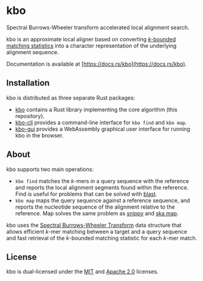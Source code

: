 # kbo
Spectral Burrows-Wheeler transform accelerated local alignment search.

kbo is an approximate local aligner based on converting [_k_-bounded matching
statistics](https://www.biorxiv.org/content/10.1101/2024.02.19.580943v1)
into a character representation of the underlying alignment sequence.

Documentation is available at [https://docs.rs/kbo](https://docs.rs/kbo).

## Installation
kbo is distributed as three separate Rust packages:
- [kbo](https://github.com/tmaklin/kbo) contains a Rust library implementing the core algorithm (this repository).
- [kbo-cli](https://github.com/tmaklin/kbo-cli) provides a command-line interface for `kbo find` and `kbo map`.
- [kbo-gui](https://github.com/tmaklin/kbo-cli) provides a WebAssembly graphical user interface for running kbo in the browser.

## About
kbo supports two main operations:

- `kbo find` matches the _k_-mers in a query sequence with the
  reference and reports the local alignment segments found within the
  reference. Find is useful for problems that can be solved with
  [blast](https://blast.ncbi.nlm.nih.gov/Blast.cgi).
- `kbo map` maps the query sequence against a reference
  sequence, and reports the nucleotide sequence of the alignment relative to
  the reference. Map solves the same problem as
  [snippy](https://github.com/tseemann/snippy) and [ska
  map](https://docs.rs/ska/latest/ska/#ska-map).

kbo uses the [Spectral Burrows-Wheeler
Transform](https://docs.rs/sbwt/latest/sbwt/) data structure that allows
efficient _k_-mer matching between a target and a query sequence and
fast retrieval of the _k_-bounded matching statistic for each _k_-mer match.

## License
kbo is dual-licensed under the [MIT](LICENSE-MIT) and [Apache 2.0](LICENSE-APACHE) licenses.
